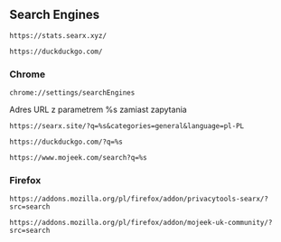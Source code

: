 ## Search Engines
```
https://stats.searx.xyz/
```
```
https://duckduckgo.com/
```

### Chrome

```
chrome://settings/searchEngines
```

Adres URL z parametrem %s zamiast zapytania

```
https://searx.site/?q=%s&categories=general&language=pl-PL
```

```
https://duckduckgo.com/?q=%s
```

```
https://www.mojeek.com/search?q=%s
```

### Firefox

```
https://addons.mozilla.org/pl/firefox/addon/privacytools-searx/?src=search
```

```
https://addons.mozilla.org/pl/firefox/addon/mojeek-uk-community/?src=search
```
